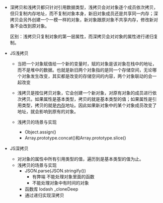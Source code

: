 - 深拷贝和浅拷贝都只针对引用数据类型，浅拷贝会对对象逐个成员依次拷贝，但只复制内存地址，而不复制对象本身，新旧对象成员还是共享同一内存；深拷贝会另外创建一个一模一样的对象，新对象跟原对象不共享内存，修改新对象不会改到原对象。

  区别：浅拷贝只复制对象的第一层属性，而深拷贝会对对象的属性进行递归复制。

- JS浅拷贝

  - 当把一个对象赋值给一个新的变量时，赋的对象是该对象在栈中的地址，而不是堆中的数据。也就是新旧两个对象指的是同一个存储空间，无论哪个对象发生改变，其实都是改变的存储空间的内容，两个对象联动的会一起改变

  - 浅拷贝是按位拷贝对象，它会创建一个新对象，对原有对象的成员进行依次拷贝。如果属性是基本类型，拷贝的就是基本类型的值；如果属性是引用类型，拷贝的就是[内存](https://so.csdn.net/so/search?q=内存&spm=1001.2101.3001.7020)地址。因此如果新对象中的某个对象成员改变了地址，就会影响到原有的对象。

  - 浅拷贝的场景与实现

    - Object.assign()
    - Array.prototype.concat()和Array.prototype.slice()

- JS深拷贝

  - 对对象的属性中所有引用类型的值，遍历到是基本类型的值为止。
  - 浅拷贝的场景与实现
    - JSON.parse(JSON.stringify())
      - 有弊端 不能处理对象里面的函数
      - 不能处理对象中有时间的对象
    - 函数库 lodash _cloneDeep
    - 通过递归实现深拷贝

  